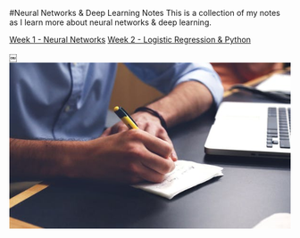 #Neural Networks & Deep Learning Notes
This is a collection of my notes as I learn more about neural networks & deep learning.

[Week 1 - Neural Networks](week1-neuralNetworks.md)
[Week 2 - Logistic Regression & Python](week2-logisticRegression&Python.md)

￼![Student taking notes about deep learning](/images/deepLearning.png)